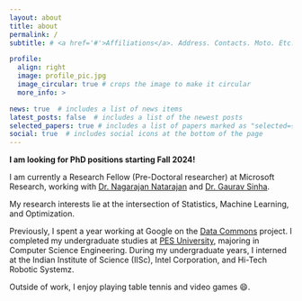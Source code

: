 ```yaml
---
layout: about
title: about
permalink: /
subtitle: # <a href='#'>Affiliations</a>. Address. Contacts. Moto. Etc.

profile:
  align: right
  image: profile_pic.jpg
  image_circular: true # crops the image to make it circular
  more_info: >

news: true  # includes a list of news items
latest_posts: false  # includes a list of the newest posts
selected_papers: true # includes a list of papers marked as "selected={true}"
social: true  # includes social icons at the bottom of the page
---
```


<b>I am looking for PhD positions starting Fall 2024!</b>

I am currently a Research Fellow (Pre-Doctoral researcher) at Microsoft Research, working with [Dr. Nagarajan Natarajan](https://www.microsoft.com/en-us/research/people/nagarajn/) and [Dr. Gaurav Sinha](https://www.microsoft.com/en-us/research/people/gauravsinha/).

My research interests lie at the intersection of Statistics, Machine Learning, and Optimization.

Previously, I spent a year working at Google on the [Data Commons](https://datacommons.org/) project. I completed my undergraduate studies at [PES University](https://pes.edu/), majoring in Computer Science Engineering. During my undergraduate years, I interned at the Indian Institute of Science (IISc), Intel Corporation, and Hi-Tech Robotic Systemz.

Outside of work, I enjoy playing table tennis and video games 😄.

<!-- If you have any questions or need assistance, feel free to [email](anushkini@gmail.com) me. I am always happy to chat! -->